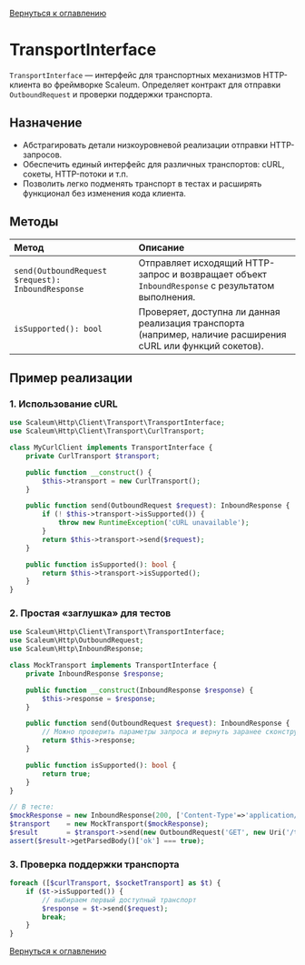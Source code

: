 [Вернуться к оглавлению](../../../../index.md)
# TransportInterface

`TransportInterface` — интерфейс для транспортных механизмов HTTP-клиента во фреймворке Scaleum. Определяет контракт для отправки `OutboundRequest` и проверки поддержки транспорта.

## Назначение

- Абстрагировать детали низкоуровневой реализации отправки HTTP-запросов.
- Обеспечить единый интерфейс для различных транспортов: cURL, сокеты, HTTP-потоки и т.п.
- Позволить легко подменять транспорт в тестах и расширять функционал без изменения кода клиента.

## Методы

| Метод                                                      | Описание                                                                                                  |
|:-----------------------------------------------------------|:----------------------------------------------------------------------------------------------------------|
| `send(OutboundRequest $request): InboundResponse`          | Отправляет исходящий HTTP-запрос и возвращает объект `InboundResponse` с результатом выполнения.            |
| `isSupported(): bool`                                      | Проверяет, доступна ли данная реализация транспорта (например, наличие расширения cURL или функций сокетов).|

## Пример реализации

### 1. Использование cURL
```php
use Scaleum\Http\Client\Transport\TransportInterface;
use Scaleum\Http\Client\Transport\CurlTransport;

class MyCurlClient implements TransportInterface {
    private CurlTransport $transport;

    public function __construct() {
        $this->transport = new CurlTransport();
    }

    public function send(OutboundRequest $request): InboundResponse {
        if (! $this->transport->isSupported()) {
            throw new RuntimeException('cURL unavailable');
        }
        return $this->transport->send($request);
    }

    public function isSupported(): bool {
        return $this->transport->isSupported();
    }
}
```

### 2. Простая «заглушка» для тестов
```php
use Scaleum\Http\Client\Transport\TransportInterface;
use Scaleum\Http\OutboundRequest;
use Scaleum\Http\InboundResponse;

class MockTransport implements TransportInterface {
    private InboundResponse $response;

    public function __construct(InboundResponse $response) {
        $this->response = $response;
    }

    public function send(OutboundRequest $request): InboundResponse {
        // Можно проверить параметры запроса и вернуть заранее сконструированный ответ
        return $this->response;
    }

    public function isSupported(): bool {
        return true;
    }
}

// В тесте:
$mockResponse = new InboundResponse(200, ['Content-Type'=>'application/json'], json_encode(['ok'=>true]));
$transport    = new MockTransport($mockResponse);
$result       = $transport->send(new OutboundRequest('GET', new Uri('/test')));
assert($result->getParsedBody()['ok'] === true);
```

### 3. Проверка поддержки транспорта
```php
foreach ([$curlTransport, $socketTransport] as $t) {
    if ($t->isSupported()) {
        // выбираем первый доступный транспорт
        $response = $t->send($request);
        break;
    }
}
```

[Вернуться к оглавлению](../../../../index.md)